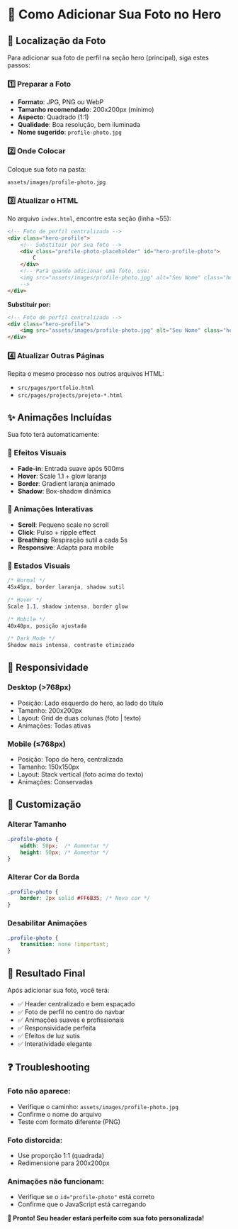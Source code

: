 # 📸 Como Adicionar Sua Foto no Hero

## 📍 Localização da Foto
Para adicionar sua foto de perfil na seção hero (principal), siga estes passos:

### 1️⃣ **Preparar a Foto**
- **Formato**: JPG, PNG ou WebP
- **Tamanho recomendado**: 200x200px (mínimo)
- **Aspecto**: Quadrado (1:1)
- **Qualidade**: Boa resolução, bem iluminada
- **Nome sugerido**: `profile-photo.jpg`

### 2️⃣ **Onde Colocar**
Coloque sua foto na pasta:
```
assets/images/profile-photo.jpg
```

### 3️⃣ **Atualizar o HTML**
No arquivo `index.html`, encontre esta seção (linha ~55):

```html
<!-- Foto de perfil centralizada -->
<div class="hero-profile">
    <!-- Substituir por sua foto -->
    <div class="profile-photo-placeholder" id="hero-profile-photo">
        C
    </div>
    <!-- Para quando adicionar uma foto, use:
    <img src="assets/images/profile-photo.jpg" alt="Seu Nome" class="hero-profile-photo" id="hero-profile-photo">
    -->
</div>
```

**Substituir por:**
```html
<!-- Foto de perfil centralizada -->
<div class="hero-profile">
    <img src="assets/images/profile-photo.jpg" alt="Seu Nome" class="hero-profile-photo" id="hero-profile-photo">
</div>
```

### 4️⃣ **Atualizar Outras Páginas**
Repita o mesmo processo nos outros arquivos HTML:
- `src/pages/portfolio.html`
- `src/pages/projects/projeto-*.html`

## ✨ **Animações Incluídas**

Sua foto terá automaticamente:

### **🎯 Efeitos Visuais**
- **Fade-in**: Entrada suave após 500ms
- **Hover**: Scale 1.1 + glow laranja
- **Border**: Gradient laranja animado
- **Shadow**: Box-shadow dinâmica

### **🔄 Animações Interativas**
- **Scroll**: Pequeno scale no scroll
- **Click**: Pulso + ripple effect
- **Breathing**: Respiração sutil a cada 5s
- **Responsive**: Adapta para mobile

### **🎨 Estados Visuais**
```css
/* Normal */
45x45px, border laranja, shadow sutil

/* Hover */
Scale 1.1, shadow intensa, border glow

/* Mobile */
40x40px, posição ajustada

/* Dark Mode */
Shadow mais intensa, contraste otimizado
```

## 📱 **Responsividade**

### **Desktop** (>768px)
- Posição: Lado esquerdo do hero, ao lado do título
- Tamanho: 200x200px
- Layout: Grid de duas colunas (foto | texto)
- Animações: Todas ativas

### **Mobile** (≤768px)
- Posição: Topo do hero, centralizada
- Tamanho: 150x150px
- Layout: Stack vertical (foto acima do texto)
- Animações: Conservadas

## 🔧 **Customização**

### **Alterar Tamanho**
```css
.profile-photo {
    width: 50px;  /* Aumentar */
    height: 50px; /* Aumentar */
}
```

### **Alterar Cor da Borda**
```css
.profile-photo {
    border: 2px solid #FF6B35; /* Nova cor */
}
```

### **Desabilitar Animações**
```css
.profile-photo {
    transition: none !important;
}
```

## 🚀 **Resultado Final**

Após adicionar sua foto, você terá:
- ✅ Header centralizado e bem espaçado
- ✅ Foto de perfil no centro do navbar
- ✅ Animações suaves e profissionais
- ✅ Responsividade perfeita
- ✅ Efeitos de luz sutis
- ✅ Interatividade elegante

## ❓ **Troubleshooting**

### **Foto não aparece:**
- Verifique o caminho: `assets/images/profile-photo.jpg`
- Confirme o nome do arquivo
- Teste com formato diferente (PNG)

### **Foto distorcida:**
- Use proporção 1:1 (quadrada)
- Redimensione para 200x200px

### **Animações não funcionam:**
- Verifique se o `id="profile-photo"` está correto
- Confirme que o JavaScript está carregando

**🎉 Pronto! Seu header estará perfeito com sua foto personalizada!**
